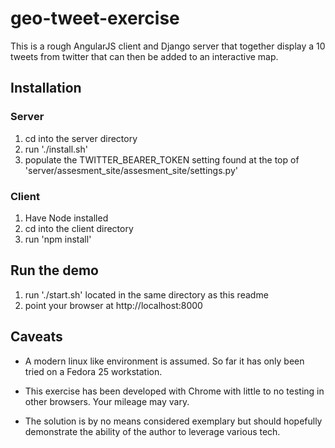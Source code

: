 # geo-tweet-exercise

This is a rough AngularJS client and Django server that together display a 10 tweets from twitter that can then be added to an interactive map.

## Installation

### Server

1. cd into the server directory
1. run './install.sh'
1. populate the TWITTER_BEARER_TOKEN setting found at the top of 'server/assesment_site/assesment_site/settings.py'

### Client

1. Have Node installed
1. cd into the client directory
1. run 'npm install'

## Run the demo

1. run './start.sh' located in the same directory as this readme
2. point your browser at http://localhost:8000

## Caveats

- A modern linux like environment is assumed. So far it has only been tried on a Fedora 25 workstation.

- This exercise has been developed with Chrome with little to no testing in other browsers. Your mileage may vary.

- The solution is by no means considered exemplary but should hopefully demonstrate the ability of the author to leverage various tech.
